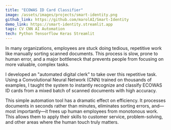 ```yaml
---
title: "ECOWAS ID Card Classifier"
image: /assets/images/projects/smart-identity.png
github_link: https://github.com/marolAI/Smart-Identity
demo_link: https://smart-identity.streamlit.app
tags: CV CNN AI Automation
tech: Python Tensorflow Keras Streamlit 
---
```


In many organizations, employees are stuck doing tedious, repetitive work like manually sorting scanned documents. This process is slow, prone to human error, and a major bottleneck that prevents people from focusing on more valuable, complex tasks.

I developed an "automated digital clerk" to take over this repetitive task. Using a Convolutional Neural Network (CNN) trained on thousands of examples, I taught the system to instantly recognize and classify ECOWAS ID cards from a mixed batch of scanned documents with high accuracy.

This simple automation tool has a dramatic effect on efficiency. It processes documents in seconds rather than minutes, eliminates sorting errors, and—most importantly—it frees up human employees from monotonous work. This allows them to apply their skills to customer service, problem-solving, and other areas where the human touch truly matters.